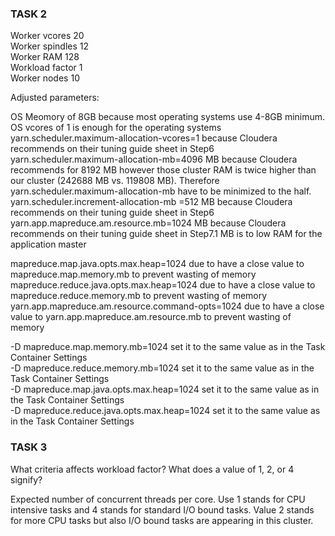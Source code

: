 ### TASK 2

Worker vcores	20 <br />
Worker spindles	12 <br />
Worker RAM	128 <br />
Workload factor	1 <br />
Worker nodes	10 <br />

Adjusted parameters:

OS	Meomory of 8GB because most operating systems use 4-8GB minimum. <br />
OS vcores of 1 is enough for the operating systems <br />
yarn.scheduler.maximum-allocation-vcores=1 because Cloudera recommends on their tuning guide sheet in Step6 <br />
yarn.scheduler.maximum-allocation-mb=4096 MB because Cloudera recommends for 8192 MB however those cluster RAM is twice higher than our cluster (242688 MB vs. 119808 MB).
Therefore yarn.scheduler.maximum-allocation-mb have to be minimized to the half. <br />
yarn.scheduler.increment-allocation-mb =512 MB because Cloudera recommends on their tuning guide sheet in Step6 <br />
yarn.app.mapreduce.am.resource.mb=1024 MB because Cloudera recommends on their tuning guide sheet in Step7.1 MB is to low RAM for the application master <br />

mapreduce.map.java.opts.max.heap=1024 due to have a close value to mapreduce.map.memory.mb to prevent wasting of memory <br />
mapreduce.reduce.java.opts.max.heap=1024 due to have a close value to mapreduce.reduce.memory.mb to prevent wasting of memory <br />
yarn.app.mapreduce.am.resource.command-opts=1024 due to have a close value to yarn.app.mapreduce.am.resource.mb to prevent wasting of memory <br />

-D mapreduce.map.memory.mb=1024 set it to the same value as in the Task Container Settings <br />
-D mapreduce.reduce.memory.mb=1024 set it to the same value as in the Task Container Settings <br />
-D mapreduce.map.java.opts.max.heap=1024 set it to the same value as in the Task Container Settings <br />
-D mapreduce.reduce.java.opts.max.heap=1024 set it to the same value as in the Task Container Settings <br />

 
 
### TASK 3

What criteria affects workload factor? What does a value of 1, 2, or 4 signify? <br />

Expected number of concurrent threads per core.  Use 1 stands for CPU intensive tasks and 4 stands for standard I/O bound tasks. Value 2 stands for more CPU tasks but also I/O bound tasks are appearing in this cluster.



